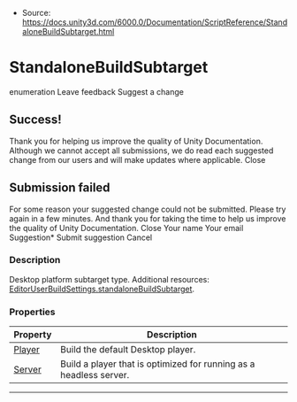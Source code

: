 * Source: https://docs.unity3d.com/6000.0/Documentation/ScriptReference/StandaloneBuildSubtarget.html

# StandaloneBuildSubtarget
enumeration
Leave feedback
Suggest a change
## Success!
Thank you for helping us improve the quality of Unity Documentation. Although we cannot accept all submissions, we do read each suggested change from our users and will make updates where applicable.
Close
## Submission failed
For some reason your suggested change could not be submitted. Please <a>try again</a> in a few minutes. And thank you for taking the time to help us improve the quality of Unity Documentation.
Close
Your name Your email Suggestion* Submit suggestion
Cancel
### Description
Desktop platform subtarget type.
Additional resources: [EditorUserBuildSettings.standaloneBuildSubtarget](https://docs.unity3d.com/6000.0/Documentation/ScriptReference/EditorUserBuildSettings-standaloneBuildSubtarget.html).
### Properties
Property | Description  
---|---  
[Player](https://docs.unity3d.com/6000.0/Documentation/ScriptReference/StandaloneBuildSubtarget.Player.html) | Build the default Desktop player.  
[Server](https://docs.unity3d.com/6000.0/Documentation/ScriptReference/StandaloneBuildSubtarget.Server.html) | Build a player that is optimized for running as a headless server.  
* * *
